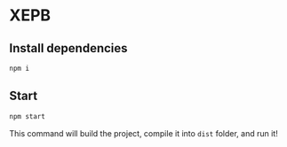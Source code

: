 # XEPB
## Install dependencies
```sh
npm i
```
## Start
```sh
npm start
```
This command will build the project, compile it into `dist` folder, and run it!
